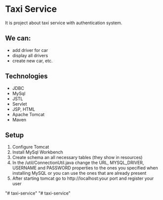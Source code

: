 # Taxi Service
It is project about taxi service with authentication system.
## We can:
-  add driver for car
-  display all drivers
-  create new car, etc.

## Technologies
* JDBC
* MySql
* JSTL
* Servlet
* JSP, HTML
* Apache Tomcat
* Maven

## Setup
1. Configure Tomcat
2. Install MySql Workbench
3. Create schema an all necessary tables (they show in resources)
4. In the /util/ConnectionUtil.java change the URL, MYSQL_DRIVER, USERNAME and PASSWORD properties to the ones you specified when installing MySQL or you can use the ones that are already present
5. After starting tomcat go to http://localhost:your port and register your user



"# taxi-service" 
"# taxi-service" 
